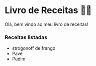 # Livro de Receitas :man_cook:



Olá, bem vindo ao meu livro de receitas!

### Receitas listadas

- strogonoff de frango
- Pavê
- Pudim
